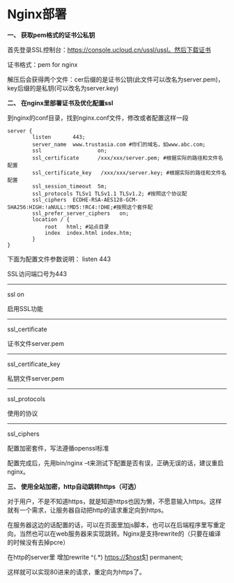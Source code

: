 

# Nginx部署

**一、 获取pem格式的证书公私钥**

首先登录SSL控制台：<https://console.ucloud.cn/ussl/ussl。然后下载证书>

证书格式：pem for nginx

解压后会获得两个文件：cer后缀的是证书公钥(此文件可以改名为server.pem)，key后缀的是私钥(可以改名为server.key)

**二、 在nginx里部署证书及优化配置ssl**

到nginx的conf目录，找到nginx.conf文件，修改或者配置这样一段

    server {
            listen       443;
            server_name  www.trustasia.com #你们的域名，如www.abc.com;
            ssl                  on;
            ssl_certificate      /xxx/xxx/server.pem; #根据实际的路径和文件名配置
            ssl_certificate_key   /xxx/xxx/server.key; #根据实际的路径和文件名配置
            ssl_session_timeout  5m;
            ssl_protocols TLSv1 TLSv1.1 TLSv1.2; #按照这个协议配
            ssl_ciphers  ECDHE-RSA-AES128-GCM-SHA256:HIGH:!aNULL:!MD5:!RC4:!DHE;#按照这个套件配
            ssl_prefer_server_ciphers   on;
            location / {
                root   html; #站点目录
                index  index.html index.htm;
            }
    }

下面为配置文件参数说明： <WRAP round box> listen 443

SSL访问端口号为443

-----

ssl on

启用SSL功能

-----

ssl\_certificate

证书文件server.pem

-----

ssl\_certificate\_key

私钥文件server.pem

-----

ssl\_protocols

使用的协议

-----

ssl\_ciphers

配置加密套件，写法遵循openssl标准 </WRAP>

配置完成后，先用bin/nginx –t来测试下配置是否有误，正确无误的话，建议重启nginx。

**三、 使用全站加密，http自动跳转https（可选）**

对于用户，不是不知道https，就是知道https也因为懒，不愿意输入https。这样就有一个需求，让服务器自动把http的请求重定向到https。

在服务器这边的话配置的话，可以在页面里加js脚本，也可以在后端程序里写重定向，当然也可以在web服务器来实现跳转。Nginx是支持rewrite的（只要在编译的时候没有去掉pcre）

在http的server里 增加rewrite ^(.\*) <https://$host$1> permanent;

这样就可以实现80进来的请求，重定向为https了。

